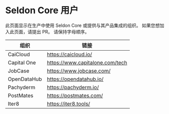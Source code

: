# Seldon Core 用户

此页面显示在生产中使用 Seldon Core 或提供与其产品集成的组织。 如果您想加入此页面，请提出 PR。 请保持字母顺序。

| 组织 | 链接 |
| ------------ | ----|
| CaiCloud | https://caicloud.io/ |
| Capital One | https://www.capitalone.com/tech |
| JobCase | https://www.jobcase.com/ |
| OpenDataHub | https://opendatahub.io/ |
| Pachyderm | https://pachyderm.io/ |
| PostMates | https://postmates.com/ |
| Iter8 | https://iter8.tools/ |
